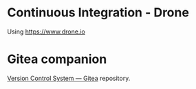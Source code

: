# Continuous Integration - Drone

Using https://www.drone.io

# Gitea companion

[Version Control System — Gitea](../vcs-gitea) repository.
